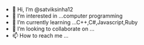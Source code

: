 - 👋 Hi, I’m @satviksinha12
- 👀 I’m interested in ...computer programming
- 🌱 I’m currently learning ...C++,C#,Javascript,Ruby
- 💞️ I’m looking to collaborate on ...
- 📫 How to reach me ...

<!---
satviksinha12/satviksinha12 is a ✨ special ✨ repository because its `README.md` (this file) appears on your GitHub profile.
You can click the Preview link to take a look at your changes.
--->
